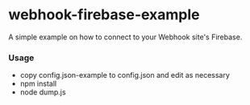 # webhook-firebase-example

A simple example on how to connect to your Webhook site's Firebase.

### Usage

- copy config.json-example to config.json and edit as necessary
- npm install
- node dump.js


